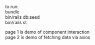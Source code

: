 to run:\
bundle\
bin/rails db:seed\
bin/rails s\

page 1 is demo of component interaction\
page 2 is demo of fetching data via axios
